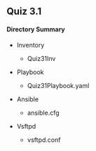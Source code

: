 ## Quiz 3.1 
#### Directory Summary

+ Inventory
  - Quiz31Inv

+ Playbook
  - Quiz31Playbook.yaml

+ Ansible
  - ansible.cfg

+ Vsftpd
  - vsftpd.conf
